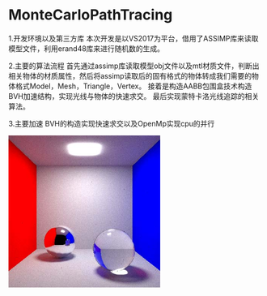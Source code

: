 # MonteCarloPathTracing

1.开发环境以及第三方库
本次开发是以VS2017为平台，借用了ASSIMP库来读取模型文件，利用erand48库来进行随机数的生成。

2.主要的算法流程
首先通过assimp库读取模型obj文件以及mtl材质文件，判断出相关物体的材质属性，然后将assimp读取后的固有格式的物体转成我们需要的物体格式Model，Mesh，Triangle，Vertex。
接着是构造AABB包围盒技术构造BVH加速结构，实现光线与物体的快速求交。
最后实现蒙特卡洛光线追踪的相关算法。

3.主要加速
BVH的构造实现快速求交以及OpenMp实现cpu的并行

<img src="https://github.com/seu-xh/MonteCarloPathTracing/blob/master/1.jpg" width=300 height=300>

